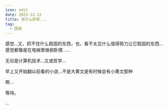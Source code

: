 ```yaml
---
icon: edit
date: 2022-12-22
title: 写什么好呢...
tag:
  - 困惑
---
```


感觉...又，抓不住什么稳固的东西，也，看不太见什么值得努力让它稳固的东西...感觉都像是在电梯里做俯卧撑......

无论是计算机技术...又或哲学...

早上又开始翻以前看的小说...不是大黄文是有时候会有小黄文那种

啊...

等待。

...
